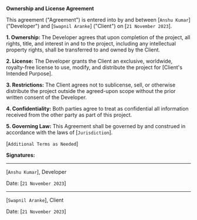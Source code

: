 **Ownership and License Agreement**

This agreement ("Agreement") is entered into by and between [```Anshu Kumar```] ("Developer") and [```Swapnil Aranke```] ("Client") on [`21 November 2023`].

**1. Ownership:**
The Developer agrees that upon completion of the project, all rights, title, and interest in and to the project, including any intellectual property rights, shall be transferred to and owned by the Client.

**2. License:**
The Developer grants the Client an exclusive, worldwide, royalty-free license to use, modify, and distribute the project for [Client's Intended Purpose].

**3. Restrictions:**
The Client agrees not to sublicense, sell, or otherwise distribute the project outside the agreed-upon scope without the prior written consent of the Developer.

**4. Confidentiality:**
Both parties agree to treat as confidential all information received from the other party as part of this project.

**5. Governing Law:**
This Agreement shall be governed by and construed in accordance with the laws of [`Jurisdiction`].

[`Additional Terms as Needed`]

**Signatures:**

__________________________
[`Anshu Kumar`], Developer

Date: [`21 November 2023`]

__________________________
[`Swapnil Aranke`], Client

Date: [`21 November 2023`]
